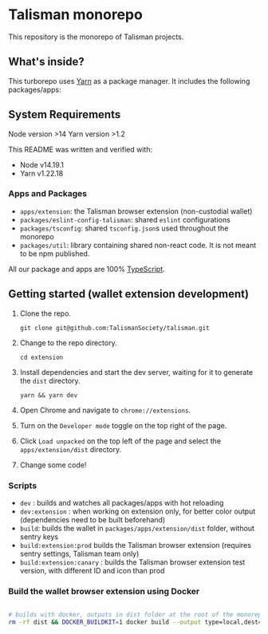 # Talisman monorepo

This repository is the monorepo of Talisman projects.

## What's inside?

This turborepo uses [Yarn](https://classic.yarnpkg.com/lang/en/) as a package manager. It includes the following packages/apps:

## System Requirements

Node version >14
Yarn version >1.2

This README was written and verified with:

- Node v14.19.1
- Yarn v1.22.18

### Apps and Packages

- `apps/extension`: the Talisman browser extension (non-custodial wallet)
- `packages/eslint-config-talisman`: shared `eslint` configurations
- `packages/tsconfig`: shared `tsconfig.json`s used throughout the monorepo
- `packages/util`: library containing shared non-react code. It is not meant to be npm published.

All our package and apps are 100% [TypeScript](https://www.typescriptlang.org/).

## Getting started (wallet extension development)

1. Clone the repo.

   `git clone git@github.com:TalismanSociety/talisman.git`

2. Change to the repo directory.

   `cd extension`

3. Install dependencies and start the dev server, waiting for it to generate the `dist` directory.

   `yarn && yarn dev`

4. Open Chrome and navigate to `chrome://extensions`.
5. Turn on the `Developer mode` toggle on the top right of the page.
6. Click `Load unpacked` on the top left of the page and select the `apps/extension/dist` directory.
7. Change some code!

### Scripts

- `dev` : builds and watches all packages/apps with hot reloading
- `dev:extension` : when working on extension only, for better color output (dependencies need to be built beforehand)
- `build`: builds the wallet in `packages/apps/extension/dist` folder, without sentry keys
- `build:extension:prod` builds the Talisman browser extension (requires sentry settings, Talisman team only)
- `build:extension:canary` : builds the Talisman browser extension test version, with different ID and icon than prod

### Build the wallet browser extension using Docker

```bash

# builds with docker, outputs in dist folder at the root of the monorepo
rm -rf dist && DOCKER_BUILDKIT=1 docker build --output type=local,dest=./dist .

```
